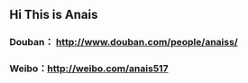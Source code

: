 ## Hi This is Anais  
### Douban： http://www.douban.com/people/anaiss/  
### Weibo：http://weibo.com/anais517
